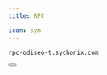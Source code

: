 ```yaml
---
title: RPC

icon: sym
---
```


<div class="code-block-wrapper"><!-- Note: Change nodename-->
  <pre><code>rpc-odiseo-t.sychonix.com</code></pre>
  <button class="copy-btn"><i class="fas fa-copy"></i></button>
</div><!-- Note: Change nodename-->
